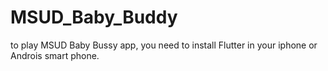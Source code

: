 # MSUD_Baby_Buddy
 
to play MSUD Baby Bussy app, you need to install Flutter in your iphone or Androis smart phone. 
